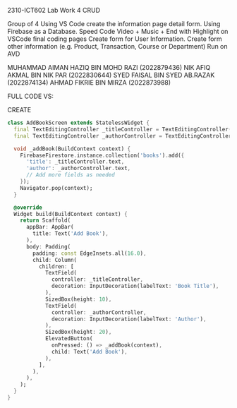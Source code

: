 
2310-ICT602
Lab Work 4 CRUD

Group of 4
Using VS Code create the information page detail form.
Using Firebase as a Database.
Speed Code Video + Music + End with Highlight on VSCode final coding pages
Create form for User Information.
Create form other information (e.g. Product, Transaction, Course or Department)
Run on AVD

MUHAMMAD AIMAN HAZIQ BIN MOHD RAZI (2022879436)
NIK AFIQ AKMAL BIN NIK PAR (2022830644)
SYED FAISAL BIN SYED AB.RAZAK (2022874134)
AHMAD FIKRIE BIN MIRZA (2022873988)


FULL CODE VS:

CREATE

```dart
class AddBookScreen extends StatelessWidget {
  final TextEditingController _titleController = TextEditingController();
  final TextEditingController _authorController = TextEditingController();

  void _addBook(BuildContext context) {
    FirebaseFirestore.instance.collection('books').add({
      'title': _titleController.text,
      'author': _authorController.text,
      // Add more fields as needed
    });
    Navigator.pop(context);
  }

  @override
  Widget build(BuildContext context) {
    return Scaffold(
      appBar: AppBar(
        title: Text('Add Book'),
      ),
      body: Padding(
        padding: const EdgeInsets.all(16.0),
        child: Column(
          children: [
            TextField(
              controller: _titleController,
              decoration: InputDecoration(labelText: 'Book Title'),
            ),
            SizedBox(height: 10),
            TextField(
              controller: _authorController,
              decoration: InputDecoration(labelText: 'Author'),
            ),
            SizedBox(height: 20),
            ElevatedButton(
              onPressed: () => _addBook(context),
              child: Text('Add Book'),
            ),
          ],
        ),
      ),
    );
  }
}
```
